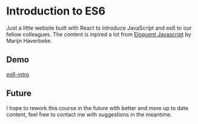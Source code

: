 # Introduction to ES6

Just a little website built with React to introduce JavaScript and es6 to our fellow colleagues. The content is inpired a lot from [Eloquent Javascript](https://eloquentjavascript.net) by Marijn Haverbeke.

## Demo
[es6-intro](https://es6intro-x42y213i5.vercel.app/)

## Future
I hope to rework this course in the future with better and more up to date content, feel free to contact me with suggestions in the meantime.
